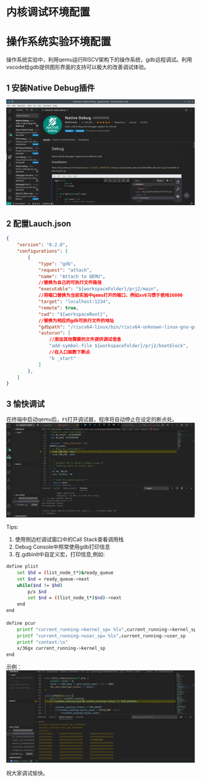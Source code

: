 # 内核调试环境配置


# 操作系统实验环境配置

操作系统实验中，利用qemu运行RISCV架构下的操作系统，gdb远程调试。利用vscode给gdb提供图形界面的支持可以极大的改善调试体验。

## 1 安装Native Debug插件

![Native Debug](Kernel_Debug/Native_Debug.png "Native Debug")

## 2 配置Lauch.json

```json
{
    "version": "0.2.0",
    "configurations": [
        {
            "type": "gdb",
            "request": "attach",
            "name": "Attach to QEMU",
            //替换为自己的可执行文件路径
            "executable": "${workspaceFolder}/prj2/main", 
            //将端口替换为当前实验中qemu打开的端口，例如xv6习惯于使用26000
            "target": "localhost:1234",
            "remote": true,
            "cwd": "${workspaceRoot}", 
            //替换为相应的gdb可执行文件的地址
            "gdbpath": "/riscv64-linux/bin/riscv64-unknown-linux-gnu-gdb", 
            "autorun": [
                //添加其他需要的文件提供调试信息
                "add-symbol-file ${workspaceFolder}/prj2/bootblock",
                //在入口函数下断点
                "b _start" 											
            ]
        },
    ]
}
```

## 3 愉快调试

在终端中启动qemu后，`F5`打开调试器，程序将自动停止在设定的断点处。
![debug](Kernel_Debug/debug.png "debug")

Tips:
1. 使用侧边栏调试窗口中的Call Stack查看调用栈
2. Debug Console中照常使用gdb打印信息
3. 在.gdbinit中自定义宏，打印信息,例如:
```sh
define plist
    set $hd = (list_node_t*)&ready_queue
    set $nd = ready_queue->next
    while($nd != $hd)
        p/x $nd
        set $nd = ((list_node_t*)$nd)->next
    end
end

define pcur
    printf "current_running->kernel_sp= %lx",current_running->kernel_sp
    printf "current_running->user_sp= %lx",current_running->user_sp
    printf "context:\n"
    x/36gx current_running->kernel_sp
end
```
示例：
![pcur](Kernel_Debug/pcur.png "pcur")

祝大家调试愉快。
